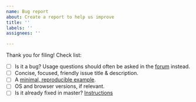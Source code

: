 ```yaml
---
name: Bug report
about: Create a report to help us improve
title: ''
labels: ''
assignees: ''

---
```


Thank you for filing! Check list:

- [ ] Is it a bug? Usage questions should often be asked in the [forum](https://forum.rescript-lang.org) instead.
- [ ] Concise, focused, friendly issue title & description.
- [ ] A [minimal, reproducible example](http://sscce.org).
- [ ] OS and browser versions, if relevant.
- [ ] Is it already fixed in master? [Instructions](https://github.com/rescript-lang/rescript-compiler/blob/master/CONTRIBUTING.md#debugging-issues-from-ci-builds)
